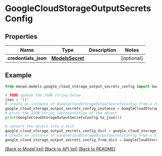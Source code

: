 # GoogleCloudStorageOutputSecretsConfig


## Properties

Name | Type | Description | Notes
------------ | ------------- | ------------- | -------------
**credentials_json** | [**ModelsSecret**](ModelsSecret.md) |  | [optional] 

## Example

```python
from monad.models.google_cloud_storage_output_secrets_config import GoogleCloudStorageOutputSecretsConfig

# TODO update the JSON string below
json = "{}"
# create an instance of GoogleCloudStorageOutputSecretsConfig from a JSON string
google_cloud_storage_output_secrets_config_instance = GoogleCloudStorageOutputSecretsConfig.from_json(json)
# print the JSON string representation of the object
print(GoogleCloudStorageOutputSecretsConfig.to_json())

# convert the object into a dict
google_cloud_storage_output_secrets_config_dict = google_cloud_storage_output_secrets_config_instance.to_dict()
# create an instance of GoogleCloudStorageOutputSecretsConfig from a dict
google_cloud_storage_output_secrets_config_from_dict = GoogleCloudStorageOutputSecretsConfig.from_dict(google_cloud_storage_output_secrets_config_dict)
```
[[Back to Model list]](../README.md#documentation-for-models) [[Back to API list]](../README.md#documentation-for-api-endpoints) [[Back to README]](../README.md)


